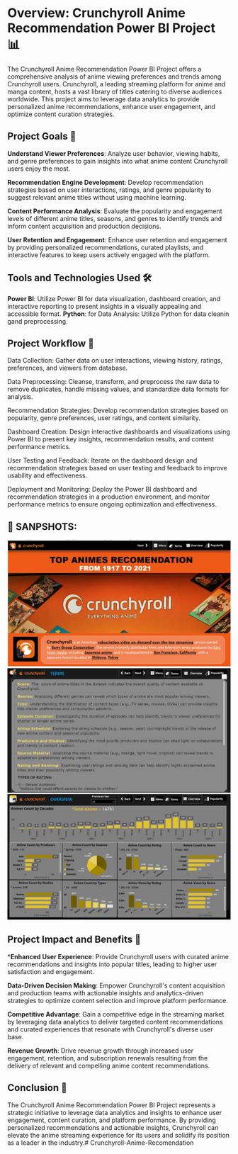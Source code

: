 # Overview: Crunchyroll Anime Recommendation Power BI Project 📊
The Crunchyroll Anime Recommendation Power BI Project offers a comprehensive analysis of anime viewing preferences and trends among Crunchyroll users. Crunchyroll, a leading streaming platform for anime and manga content, hosts a vast library of titles catering to diverse audiences worldwide. This project aims to leverage data analytics to provide personalized anime recommendations, enhance user engagement, and optimize content curation strategies.

## Project Goals 🎯
**Understand Viewer Preferences**: Analyze user behavior, viewing habits, and genre preferences to gain insights into what anime content Crunchyroll users enjoy the most.

**Recommendation Engine Development**: Develop recommendation strategies based on user interactions, ratings, and genre popularity to suggest relevant anime titles without using machine learning.

**Content Performance Analysis**: Evaluate the popularity and engagement levels of different anime titles, seasons, and genres to identify trends and inform content acquisition and production decisions.

**User Retention and Engagement**: Enhance user retention and engagement by providing personalized recommendations, curated playlists, and interactive features to keep users actively engaged with the platform.

## Tools and Technologies Used 🛠️
**Power BI**: Utilize Power BI for data visualization, dashboard creation, and interactive reporting to present insights in a visually appealing and accessible format.
**Python**: for Data Analysis: Utilize Python for data cleanin gand preprocessing.

## Project Workflow 🚀
Data Collection: Gather data on user interactions, viewing history, ratings, preferences, and viewers from  database.

Data Preprocessing: Cleanse, transform, and preprocess the raw data to remove duplicates, handle missing values, and standardize data formats for analysis.

Recommendation Strategies: Develop recommendation strategies based on popularity, genre preferences, user ratings, and content similarity.

Dashboard Creation: Design interactive dashboards and visualizations using Power BI to present key insights, recommendation results, and content performance metrics.

User Testing and Feedback: Iterate on the dashboard design and recommendation strategies based on user testing and feedback to improve usability and effectiveness.

Deployment and Monitoring: Deploy the Power BI dashboard and recommendation strategies in a production environment, and monitor performance metrics to ensure ongoing optimization and effectiveness.
## :camera_flash: SANPSHOTS:
![SALES VIEW](https://github.com/Sonus5418/Crunchyroll-Anime-Recomendation/blob/main/crunchyroll%20anime%20dashboard%20images/crunchyroll%201.jpg)
![EMPLOYEE VIEW](https://github.com/Sonus5418/Crunchyroll-Anime-Recomendation/blob/main/crunchyroll%20anime%20dashboard%20images/crunchyroll%202.jpg)
![KEY INSIGHTS](https://github.com/Sonus5418/Crunchyroll-Anime-Recomendation/blob/main/crunchyroll%20anime%20dashboard%20images/crunchyroll%203.jpg)


## Project Impact and Benefits 🌟
***Enhanced User Experience**: Provide Crunchyroll users with curated anime recommendations and insights into popular titles, leading to higher user satisfaction and engagement.

**Data-Driven Decision Making**: Empower Crunchyroll's content acquisition and production teams with actionable insights and analytics-driven strategies to optimize content selection and improve platform performance.

**Competitive Advantage**: Gain a competitive edge in the streaming market by leveraging data analytics to deliver targeted content recommendations and curated experiences that resonate with Crunchyroll's diverse user base.

**Revenue Growth**: Drive revenue growth through increased user engagement, retention, and subscription renewals resulting from the delivery of relevant and compelling anime content recommendations.

## Conclusion 🎉
The Crunchyroll Anime Recommendation Power BI Project represents a strategic initiative to leverage data analytics and insights to enhance user engagement, content curation, and platform performance. By providing personalized recommendations and actionable insights, Crunchyroll can elevate the anime streaming experience for its users and solidify its position as a leader in the industry.# Crunchyroll-Anime-Recomendation
